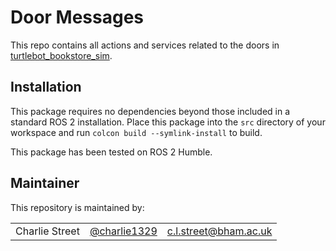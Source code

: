 # Door Messages

This repo contains all actions and services related to the doors in [turtlebot_bookstore_sim](https://github.com/HyPAIR/turtlebot_bookstore_sim).

## Installation
This package requires no dependencies beyond those included in a standard ROS 2 installation.
Place this package into the `src` directory of your workspace and run `colcon build --symlink-install` to build.

This package has been tested on ROS 2 Humble.

## Maintainer

This repository is maintained by:

| | | |
|:---:|:---:|:---:|
| Charlie Street | [@charlie1329](https://github.com/charlie1329) |[c.l.street@bham.ac.uk](mailto:c.l.street@bham.ac.uk?subject=[GitHub]%20Door%20Messages)|
